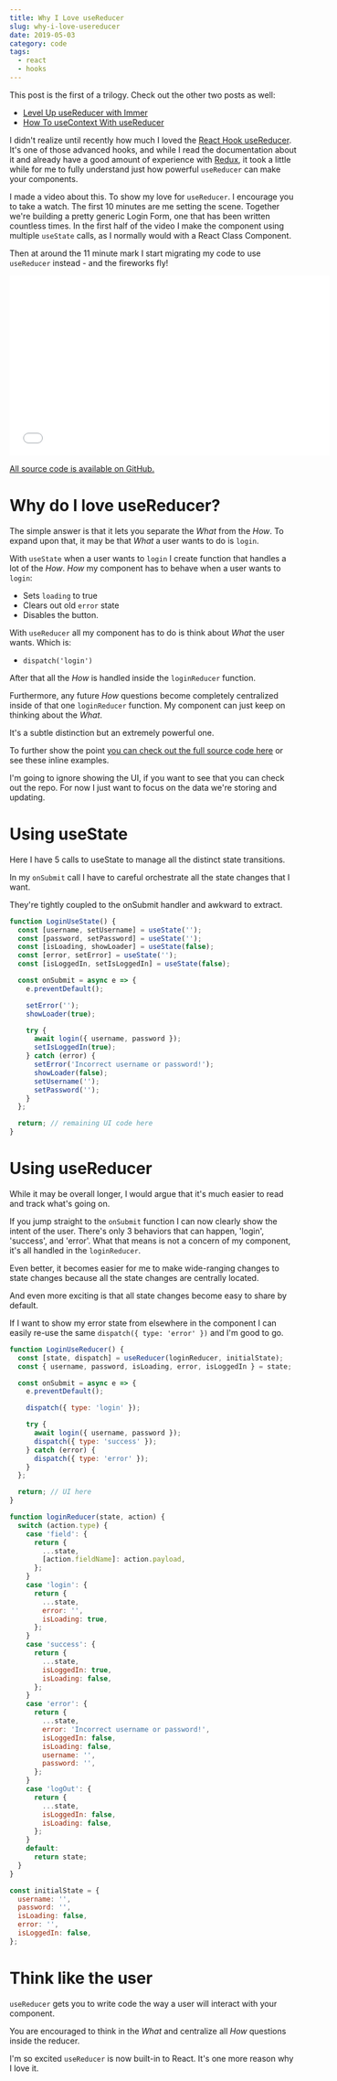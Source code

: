 ```yaml
---
title: Why I Love useReducer
slug: why-i-love-usereducer
date: 2019-05-03
category: code
tags:
  - react
  - hooks
---
```


This post is the first of a trilogy. Check out the other two posts as well:

- [Level Up useReducer with Immer](/blog/level-up-usereducer-with-immer/)
- [How To useContext With useReducer](/blog/how-to-usecontext-with-usereducer/)

I didn't realize until recently how much I loved the [React Hook useReducer](https://reactjs.org/docs/hooks-reference.html#usereducer). It's one of those advanced hooks, and while I read the documentation about it and already have a good amount of experience with [Redux](https://redux.js.org/), it took a little while for me to fully understand just how powerful `useReducer` can make your components.

I made a video about this. To show my love for `useReducer`. I encourage you to take a watch. The first 10 minutes are me setting the scene. Together we're building a pretty generic Login Form, one that has been written countless times. In the first half of the video I make the component using multiple `useState` calls, as I normally would with a React Class Component.

Then at around the 11 minute mark I start migrating my code to use `useReducer` instead - and the fireworks fly!

<div class="videoWrapper">
<iframe width="560" height="315" src="//www.youtube.com/embed/o-nCM1857AQ" frameborder="0" allow="accelerometer; autoplay; encrypted-media; gyroscope; picture-in-picture" allowfullscreen></iframe>
</div>

[All source code is available on GitHub.](https://github.com/hswolff/youtube/blob/master/videos/why-i-love-usereducer/src/LoginUseReducer.js)

# Why do I love useReducer?

The simple answer is that it lets you separate the _What_ from the _How_. To expand upon that, it may be that _What_ a user wants to do is `login`.

With `useState` when a user wants to `login` I create function that handles a lot of the _How_. _How_ my component has to behave when a user wants to `login`:

- Sets `loading` to true
- Clears out old `error` state
- Disables the button.

With `useReducer` all my component has to do is think about _What_ the user wants. Which is:

- `dispatch('login')`

After that all the _How_ is handled inside the `loginReducer` function.

Furthermore, any future _How_ questions become completely centralized inside of that one `loginReducer` function. My component can just keep on thinking about the _What_.

It's a subtle distinction but an extremely powerful one.

To further show the point [you can check out the full source code here](https://github.com/hswolff/youtube/tree/master/videos/why-i-love-usereducer) or see these inline examples.

I'm going to ignore showing the UI, if you want to see that you can check out the repo. For now I just want to focus on the data we're storing and updating.

# Using useState

Here I have 5 calls to useState to manage all the distinct state transitions.

In my `onSubmit` call I have to careful orchestrate all the state changes that I want.

They're tightly coupled to the onSubmit handler and awkward to extract.

```js
function LoginUseState() {
  const [username, setUsername] = useState('');
  const [password, setPassword] = useState('');
  const [isLoading, showLoader] = useState(false);
  const [error, setError] = useState('');
  const [isLoggedIn, setIsLoggedIn] = useState(false);

  const onSubmit = async e => {
    e.preventDefault();

    setError('');
    showLoader(true);

    try {
      await login({ username, password });
      setIsLoggedIn(true);
    } catch (error) {
      setError('Incorrect username or password!');
      showLoader(false);
      setUsername('');
      setPassword('');
    }
  };

  return; // remaining UI code here
}
```

# Using useReducer

While it may be overall longer, I would argue that it's much easier to read and track what's going on.

If you jump straight to the `onSubmit` function I can now clearly show the intent of the user. There's only 3 behaviors that can happen, 'login', 'success', and 'error'. What that means is not a concern of my component, it's all handled in the `loginReducer`.

Even better, it becomes easier for me to make wide-ranging changes to state changes because all the state changes are centrally located.

And even more exciting is that all state changes become easy to share by default.

If I want to show my error state from elsewhere in the component I can easily re-use the same `dispatch({ type: 'error' })` and I'm good to go.

```js
function LoginUseReducer() {
  const [state, dispatch] = useReducer(loginReducer, initialState);
  const { username, password, isLoading, error, isLoggedIn } = state;

  const onSubmit = async e => {
    e.preventDefault();

    dispatch({ type: 'login' });

    try {
      await login({ username, password });
      dispatch({ type: 'success' });
    } catch (error) {
      dispatch({ type: 'error' });
    }
  };

  return; // UI here
}

function loginReducer(state, action) {
  switch (action.type) {
    case 'field': {
      return {
        ...state,
        [action.fieldName]: action.payload,
      };
    }
    case 'login': {
      return {
        ...state,
        error: '',
        isLoading: true,
      };
    }
    case 'success': {
      return {
        ...state,
        isLoggedIn: true,
        isLoading: false,
      };
    }
    case 'error': {
      return {
        ...state,
        error: 'Incorrect username or password!',
        isLoggedIn: false,
        isLoading: false,
        username: '',
        password: '',
      };
    }
    case 'logOut': {
      return {
        ...state,
        isLoggedIn: false,
        isLoading: false,
      };
    }
    default:
      return state;
  }
}

const initialState = {
  username: '',
  password: '',
  isLoading: false,
  error: '',
  isLoggedIn: false,
};
```

# Think like the user

`useReducer` gets you to write code the way a user will interact with your component.

You are encouraged to think in the _What_ and centralize all _How_ questions inside the reducer.

I'm so excited `useReducer` is now built-in to React. It's one more reason why I love it.
